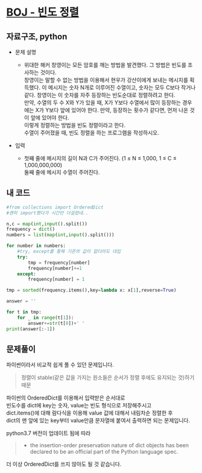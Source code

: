 [BOJ - 빈도 정렬](https://www.acmicpc.net/problem/2910)
===

자료구조, python
---

* 문제 설명
  - 위대한 해커 창영이는 모든 암호를 깨는 방법을 발견했다. 그 방법은 빈도를 조사하는 것이다.  
  창영이는 말할 수 없는 방법을 이용해서 현우가 강산이에게 보내는 메시지를 획득했다. 이 메시지는 숫자 N개로 이루어진 수열이고, 숫자는 모두 C보다 작거나 같다. 창영이는 이 숫자를 자주 등장하는 빈도순대로 정렬하려고 한다.  
  만약, 수열의 두 수 X와 Y가 있을 때, X가 Y보다 수열에서 많이 등장하는 경우에는 X가 Y보다 앞에 있어야 한다. 만약, 등장하는 횟수가 같다면, 먼저 나온 것이 앞에 있어야 한다.  
  이렇게 정렬하는 방법을 빈도 정렬이라고 한다.  
  수열이 주어졌을 때, 빈도 정렬을 하는 프로그램을 작성하시오.

   

* 입력  
  - 첫쨰 줄에 메시지의 길이 N과 C가 주어진다. (1 ≤ N ≤ 1,000, 1 ≤ C ≤ 1,000,000,000)  
  둘째 줄에 메시지 수열이 주어진다.

  
  
## 내 코드  

```python
#from collections import OrderedDict
#괜히 import했다가 시간만 더걸렸네..

n,c = map(int,input().split())
frequency = dict()
numbers = list(map(int,input().split()))

for number in numbers:
    #try, except를 통해 기존의 값이 없더라도 대입
    try:
        tmp = frequency[number]
        frequency[number]+=1
    except:
        frequency[number] = 1

tmp = sorted(frequency.items(),key=lambda x: x[1],reverse=True)

answer = ''

for t in tmp:
    for _ in range(t[1]):
        answer+=str(t[0])+' '
print(answer[:-1])
 ```  

 
## 문제풀이  
 
파이썬이라서 비교적 쉽게 풀 수 있던 문제입니다.  
> 정렬이 stable(같은 값을 가지는 원소들은 순서가 정렬 후에도 유지되는 것)하기 때문  

파이썬의 OrderedDict를 이용해서 입력받은 순서대로  
빈도수를 dict에 key는 숫자, value는 빈도 형식으로 저장해주시고  
dict.items()에 대해 람다식을 이용해 value 값에 대해서 내림차순 정렬한 후  
dict의 맨 앞에 있는 key부터 value만큼 문자열에 붙여서 출력하면 되는 문제입니다.
  
python3.7 버전이 업데이트 됨에 따라
> * the insertion-order preservation nature of dict objects has been declared to be an official part of the Python language spec.  

더 이상 OrderedDict를 쓰지 않아도 될 것 같습니다.
